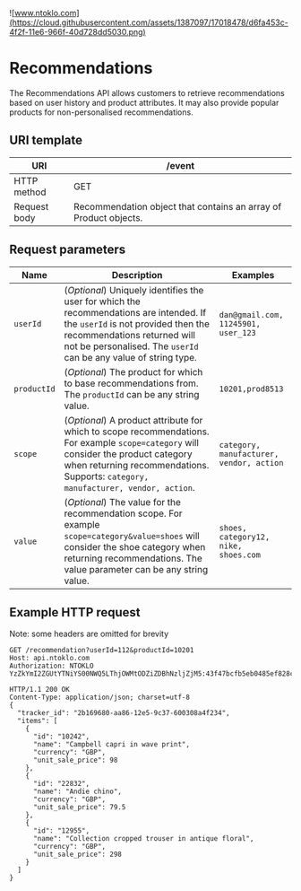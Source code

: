 ![www.ntoklo.com](https://cloud.githubusercontent.com/assets/1387097/17018478/d6fa453c-4f2f-11e6-966f-40d728dd5030.png)

# Recommendations

The Recommendations API allows customers to retrieve recommendations based on user history and product attributes. It may also provide popular products for non-personalised recommendations.

## URI template

| URI         | /event      |
|-------------|-------------|
| HTTP method | GET        |
|Request body | Recommendation object that contains an array of Product objects. | 


## Request parameters

| Name  	| Description	| Examples |
|-----------|---------------|----------|
| `userId`	| (*Optional*) Uniquely identifies the user for which the recommendations are intended. If the `userId` is not provided then the recommendations returned will not be personalised. The `userId` can be any value of string type.  |	`dan@gmail.com, 11245901, user_123` |
| `productId`	| (*Optional*) The product for which to base recommendations from. The `productId` can be any string value.	| `10201,prod8513`  |
| `scope`	    | (*Optional*) A product attribute for which to scope recommendations. For example `scope=category` will consider the product category when returning recommendations. Supports: `category, manufacturer, vendor, action`.	 | `category, manufacturer, vendor, action`  |
| `value`	    | (*Optional*) The value for the recommendation scope. For example `scope=category&value=shoes` will consider the shoe category when returning recommendations. The value parameter can be any string value. |	`shoes, category12, nike, shoes.com` |

## Example HTTP request
Note: some headers are omitted for brevity

```
GET /recommendation?userId=112&productId=10201
Host: api.ntoklo.com
Authorization: NTOKLO YzZkYmI2ZGUtYTNiYS00NWQ5LThjOWMtODZiZDBhNzljZjM5:43f47bcfb5eb0485ef828cf16cb2a7e490a76069
```
```
HTTP/1.1 200 OK
Content-Type: application/json; charset=utf-8
{
  "tracker_id": "2b169680-aa86-12e5-9c37-600308a4f234",
  "items": [
    {
      "id": "10242",
      "name": "Campbell capri in wave print",
      "currency": "GBP",
      "unit_sale_price": 98
    },
    {
      "id": "22832",
      "name": "Andie chino",
      "currency": "GBP",
      "unit_sale_price": 79.5
    },
    {
      "id": "12955",
      "name": "Collection cropped trouser in antique floral",
      "currency": "GBP",
      "unit_sale_price": 298
    }
  ]
}
```
